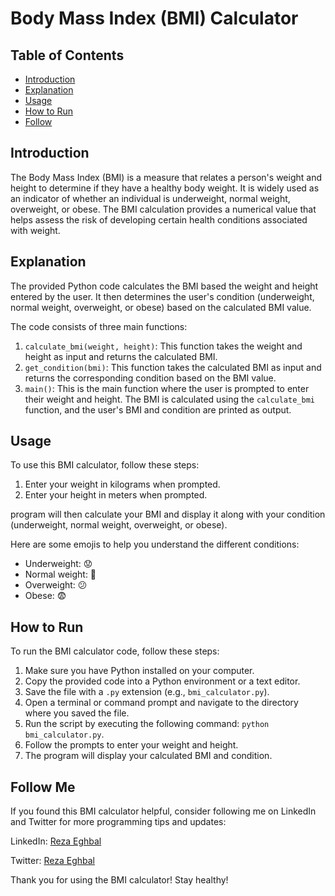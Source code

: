 # Body Mass Index (BMI) Calculator

## Table of Contents
- [Introduction](#introduction)
- [Explanation](#explanation)
- [Usage](#usage)
- [How to Run](#how-to-run)
- [Follow](#follow-me)

## Introduction
The Body Mass Index (BMI) is a measure that relates a person's weight and height to determine if they have a healthy body weight. It is widely used as an indicator of whether an individual is underweight, normal weight, overweight, or obese. The BMI calculation provides a numerical value that helps assess the risk of developing certain health conditions associated with weight.

## Explanation
The provided Python code calculates the BMI based the weight and height entered by the user. It then determines the user's condition (underweight, normal weight, overweight, or obese) based on the calculated BMI value.

The code consists of three main functions:
1. `calculate_bmi(weight, height)`: This function takes the weight and height as input and returns the calculated BMI.
2. `get_condition(bmi)`: This function takes the calculated BMI as input and returns the corresponding condition based on the BMI value.
3. `main()`: This is the main function where the user is prompted to enter their weight and height. The BMI is calculated using the `calculate_bmi` function, and the user's BMI and condition are printed as output.

## Usage
To use this BMI calculator, follow these steps:

1. Enter your weight in kilograms when prompted.
2. Enter your height in meters when prompted.

 program will then calculate your BMI and display it along with your condition (underweight, normal weight, overweight, or obese).

Here are some emojis to help you understand the different conditions:

- Underweight: 😟
- Normal weight: 🙂
- Overweight: 😕
- Obese: 😨

## How to Run
To run the BMI calculator code, follow these steps:

1. Make sure you have Python installed on your computer.
2. Copy the provided code into a Python environment or a text editor.
3. Save the file with a `.py` extension (e.g., `bmi_calculator.py`).
4. Open a terminal or command prompt and navigate to the directory where you saved the file.
5. Run the script by executing the following command: `python bmi_calculator.py`.
6. Follow the prompts to enter your weight and height.
7. The program will display your calculated BMI and condition.

## Follow Me
If you found this BMI calculator helpful, consider following me on LinkedIn and Twitter for more programming tips and updates:

LinkedIn: [Reza Eghbal](https://www.linkedin.com/in/mreghbal)

Twitter: [Reza Eghbal](https://twitter.com/mreghbal)

Thank you for using the BMI calculator! Stay healthy!
